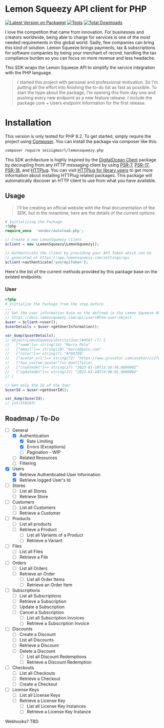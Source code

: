 # Lemon Squeezy API client for PHP

[![Latest Version on Packagist](https://img.shields.io/packagist/v/ricardov03/lemonsqueezy-php.svg?style=flat-square)](https://packagist.org/packages/ricardov03/lemonsqueezy-php)
[![Tests](https://img.shields.io/github/actions/workflow/status/ricardov03/lemonsqueezy-php/run-tests.yml?branch=main&label=tests&style=flat-square)](https://github.com/ricardov03/lemonsqueezy-php/actions/workflows/run-tests.yml)
[![Total Downloads](https://img.shields.io/packagist/dt/ricardov03/lemonsqueezy-php.svg?style=flat-square)](https://packagist.org/packages/ricardov03/lemonsqueezy-php)

I love the competition that came from innovation. For businesses and creators worldwide, being able to charge for services is one of the most needed requirements in this global world. Sadly, few companies can bring this kind of solution. Lemon Squeeze brings payments, tax & subscriptions for software companies by being your merchant of record, handling the tax compliance burden so you can focus on more revenue and less headache.

This SDK wraps the Lemon Squeeze API to simplify the service integration with the PHP language.

> I started this project with personal and professional motivation. So I'm putting all the effort into finishing the to-do list as fast as possible. To start the hype about the package, I'm opening this from day one and pushing every new endpoint as a new feature release. I include the package core + Users endpoint information for the first release.

# Installation
This version is only tested for PHP 8.2. To get started, simply require the project using [Composer](https://getcomposer.org/).
You can install the package via composer like this:

```bash
composer require seisigmasrl/lemonsqueezy.php
```
This SDK architecture is highly inspired by the [DigitalOcean Client](https://github.com/DigitalOceanPHP/Client) package by decoupling from any HTTP messaging client by using [PSR-7](https://www.php-fig.org/psr/psr-7/), [PSR-17](https://www.php-fig.org/psr/psr-17/), [PSR-18](https://www.php-fig.org/psr/psr-18/), and [HTTPlug](https://httplug.io/).
You can visit [HTTPlug for library users](https://docs.php-http.org/en/latest/httplug/users.html) to get more information about installing HTTPlug related packages. This package
will automatically discover an HTTP client to use from what you have available.

## Usage
>I'll be creating an official website with the final documentation of the SDK, but in the meantime, here are the details of the current options:

```php
# Initializing the Package
<?php
require_once  'vendor/autoload.php';

// Create a new LemonSqueezy client
$client = new \LemonSqueezy\LemonSqueezy();

// Authenticate the client by providing your API Token which can be
// generated at https://app.lemonsqueezy.com/settings/api
$client->authenticate('yourApiToken');
```

Here's the list of the current methods provided by this package base on the existed endpoints:

### User
```php
<?php
# Initialize the Package from the step before
...
// Get the user information base on the defined in the Lemon Squeeze API Documentation
// https://docs.lemonsqueezy.com/api/users#the-user-object
$user = $client->user();
$userDetails = $user->getUserInformation();

var_dump($userDetails);
// object(LemonSqueezy\Entity\User)#4567 (7) {
//   ["name"]=> string(14) "Marco Polo"
//   ["email"]=> string(19) "marco@polo.com"
//   ["color"]=> string(7) "#7047EB"
//   ["avatar_url"]=> string(72) "https://www.gravatar.com/avatar/cc27e9f9e9a66d0fb6a988a?d=blank"
//   ["has_custom_avatar"]=> bool(false)
//   ["createdAt"]=> string(27) "2023-01-18T13:56:46.000000Z"
//   ["updatedAt"]=> string(27) "2023-01-18T14:00:01.000000Z"
// }

// Get only the ID of the User
$userId = $user->getUserId();

var_dump($userId);
// int(350103)
```


## Roadmap / To-Do
- [ ] General
    - [x] Authentication
        - [x] Rate Limiting
        - [x] Errors (Exceptions)
        - [ ] Pagination - WIP
    - [ ] Related Resources
    - [ ] Filtering
- [x] Users
    - [x] Retrieve Authenticated User Information
    - [x] Retrieve logged User's Id
- [ ] Stores
    - [ ] List all Stores
    - [ ] Retrieve Store
- [ ] Customers
    - [ ] List all Customers
    - [ ] Retrieve a Customer
- [ ] Products
    - [ ] List all products
    - [ ] Retrieve a Product
        - [ ] List all Variants of a Product
        - [ ] Retrieve a Variant
- [ ] Files
    - [ ] List all Files
    - [ ] Retrieve a File
- [ ] Orders
    - [ ] List all Orders
    - [ ] Retrieve an Order
        - [ ] List all Order Items
        - [ ] Retrieve an Order Item
- [ ] Subscriptions
    - [ ] List all Subscriptions
    - [ ] Retrieve a Subscription
    - [ ] Update a Subscription
    - [ ] Cancel a Subscription
        - [ ] List all Subscription Invoices
        - [ ] Retrieve a Subscription Invoice
- [ ] Discounts
    - [ ] Create a Discount
    - [ ] List all Discounts
    - [ ] Retrieve a Discount
    - [ ] Delete a Discount
        - [ ] List all Discount Redemptions
        - [ ] Retrieve a Discount Redemption
- [ ] Checkouts
    - [ ] List all Checkouts
    - [ ] Retrieve a Checkout
    - [ ] Create a Checkout
- [ ] License Keys
    - [ ] List all License Keys
    - [ ] Retrieve a License Key
        - [ ] List all License Key Instances
        - [ ] Retrieve a License Key Instance

Webhooks? TBD


